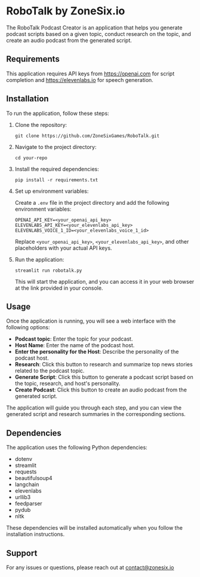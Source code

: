 # RoboTalk by ZoneSix.io

The RoboTalk Podcast Creator is an application that helps you generate podcast scripts based on a given topic, conduct research on the topic, and create an audio podcast from the generated script.

## Requirements

This application requires API keys from https://openai.com for script completion and https://elevenlabs.io for speech generation.

## Installation

To run the application, follow these steps:

1. Clone the repository:

   ```shell
   git clone https://github.com/ZoneSixGames/RoboTalk.git
   ```

2. Navigate to the project directory:

   ```shell
   cd your-repo
   ```

3. Install the required dependencies:

   ```shell
   pip install -r requirements.txt
   ```

4. Set up environment variables:

   Create a `.env` file in the project directory and add the following environment variables:

   ```shell
   OPENAI_API_KEY=<your_openai_api_key>
   ELEVENLABS_API_KEY=<your_elevenlabs_api_key>
   ELEVENLABS_VOICE_1_ID=<your_elevenlabs_voice_1_id>
   ```

   Replace `<your_openai_api_key>`, `<your_elevenlabs_api_key>`, and other placeholders with your actual API keys.

5. Run the application:

   ```shell
   streamlit run robotalk.py
   ```

   This will start the application, and you can access it in your web browser at the link provided in your console.

## Usage

Once the application is running, you will see a web interface with the following options:

- **Podcast topic**: Enter the topic for your podcast.
- **Host Name**: Enter the name of the podcast host.
- **Enter the personality for the Host**: Describe the personality of the podcast host.
- **Research**: Click this button to research and summarize top news stories related to the podcast topic.
- **Generate Script**: Click this button to generate a podcast script based on the topic, research, and host's personality.
- **Create Podcast**: Click this button to create an audio podcast from the generated script.

The application will guide you through each step, and you can view the generated script and research summaries in the corresponding sections.

## Dependencies

The application uses the following Python dependencies:

- dotenv
- streamlit
- requests
- beautifulsoup4
- langchain
- elevenlabs
- urllib3
- feedparser
- pydub
- nltk

These dependencies will be installed automatically when you follow the installation instructions.

## Support

For any issues or questions, please reach out at contact@zonesix.io

